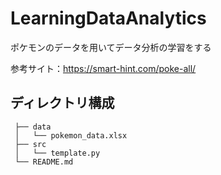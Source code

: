 # LearningDataAnalytics
ポケモンのデータを用いてデータ分析の学習をする

参考サイト：<https://smart-hint.com/poke-all/>

## ディレクトリ構成


~~~
 ├── data
 │   └── pokemon_data.xlsx
 ├── src
 │   └── template.py
 └── README.md
~~~

